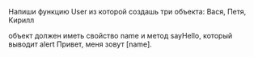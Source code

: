 Напиши функцию User из которой создашь три объекта: Вася, Петя, Кирилл
 
объект должен иметь свойство name и метод sayHello, который выводит alert Привет, меня зовут [name].